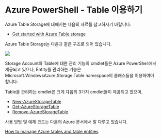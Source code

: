 # Azure PowerShell - Table 이용하기

Azure Table Storage에 대해서는 다음의 자료를 참고하시기 바랍니다.

* [Get started with Azure Table storage](https://docs.microsoft.com/en-us/azure/storage/storage-dotnet-how-to-use-tables)

Azure Table Storage는 다음과 같은 구조로 되어 있습니다.

![](https://docs.microsoft.com/en-us/azure/includes/media/storage-table-concepts-include/table1.png)

Storage Account와 Table에 대한 관리 기능의 cmdlet들은 Azure PowerShell에서 제공되고 있으나, Entity를 관리하는 기능은  Microsoft.WindowsAzure.Storage.Table namespace의 클래스들을 이용하여야 합니다.

Table을 관리하는 cmdlet은 크게 다음의 3가지 cmdlet들이 제공되고 있으며,

- [New-AzureStorageTable](https://msdn.microsoft.com/en-us/library/dn806417.aspx)
- [Get-AzureStorageTable](https://msdn.microsoft.com/en-us/library/mt603686.aspx)
- [Remove-AzureStorageTable](https://msdn.microsoft.com/en-us/library/mt619461.aspx)

사용 방법 및 예제 코드는 다음의 Azure 문서에서 잘 다루고 있습니다.

[How to manage Azure tables and table entities](https://azure.microsoft.com/en-us/documentation/articles/storage-powershell-guide-full/#how-to-manage-azure-tables-and-table-entities)
